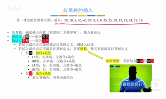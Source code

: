 


![输入图片说明](/imgs/2025-07-27/qRMP6YRlEQicGnNj.png)
<!--stackedit_data:
eyJoaXN0b3J5IjpbMTkzNzczNzkxMiwyMDQwMjk3NjIyXX0=
-->